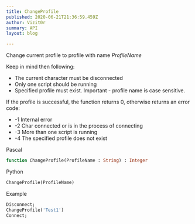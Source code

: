```yaml
---
title: ChangeProfile
published: 2020-06-21T21:36:59.459Z
author: Vizit0r
summary: API
layout: blog

---
```


 


Change current profile to profile with name *ProfileName*

Keep in mind then following:

* The current character must be disconnected
* Only one script should be running
* Specified profile must exist. Important - profile name is case sensitive.



If the profile is successful, the function returns 0, otherwise returns an error code:

* -1 Internal error
* -2 Char connected or is in the process of connecting
* -3 More than one script is running
* -4 The specified profile does not exist

Pascal

```pascal
function ChangeProfile(ProfileName : String) : Integer
```



Python

```python
ChangeProfile(ProfileName)
```



Example

```pascal
Disconnect;
ChangeProfile('Test1')
Connect;
```
